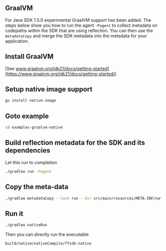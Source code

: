
## GraalVM

For Java SDK 1.5.0 experimental GraalVM support has been added. The steps below show you how to run the agent `-Pagent` to collect metadata on
codepaths within the SDK that are using reflection. You can then use the `metadataCopy` and merge the SDK metadata into the metadata for your application.

## Install GraalVM

[See www.graalvm.org/jdk21/docs/getting-started](https://www.graalvm.org/jdk21/docs/getting-started/)

## Setup native image support
```bash
gu install native-image
```

## Goto example
```bash
cd examples-graalvm-native
```

## Build reflection metadata for the SDK and its dependencies
Let this run to completion
```bash
./gradlew run -Pagent
```

## Copy the meta-data
```bash
./gradlew metadataCopy --task run --dir src/main/resources/META-INF/native-image
```

## Run it

```bash
./gradlew nativeRun
```
Then you can directly run the executable
```
build/native/nativeCompile/ffsdk-native
```



